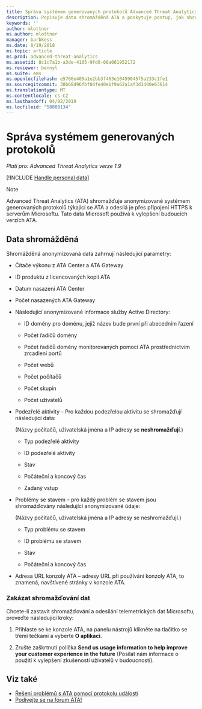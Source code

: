```yaml
---
title: Správa systémem generovaných protokolů Advanced Threat Analytics | Dokumentace Microsoftu
description: Popisuje data shromážděná ATA a poskytuje postup, jak shromažďování dat vypnout.
keywords: ''
author: mlottner
ms.author: mlottner
manager: barbkess
ms.date: 8/19/2018
ms.topic: article
ms.prod: advanced-threat-analytics
ms.assetid: 8c1c7a1b-a3de-4105-9fd0-08a061952172
ms.reviewer: bennyl
ms.suite: ems
ms.openlocfilehash: e5766e409a1e2bb3f463e10459045f5a233c1fe1
ms.sourcegitcommit: 38b68d96fbf04fe40e1f9a62a1af3d1d00e63614
ms.translationtype: MT
ms.contentlocale: cs-CZ
ms.lasthandoff: 04/02/2019
ms.locfileid: "58808134"
---
```

# <a name="manage-system-generated-logs"></a>Správa systémem generovaných protokolů

*Platí pro: Advanced Threat Analytics verze 1.9*

[!INCLUDE [Handle personal data](../includes/gdpr-intro-sentence.md)]

 > [!NOTE]
 > Advanced Threat Analytics (ATA) shromažďuje anonymizované systémem generovaných protokolů týkající se ATA a odesílá je přes připojení HTTPS k serverům Microsoftu. Tato data Microsoft používá k vylepšení budoucích verzích ATA.

## <a name="data-collected"></a>Data shromážděná

Shromážděná anonymizovaná data zahrnují následující parametry:

-   Čítače výkonu z ATA Center a ATA Gateway

-   ID produktu z licencovaných kopií ATA

-   Datum nasazení ATA Center

-   Počet nasazených ATA Gateway

-   Následující anonymizované informace služby Active Directory:

    -   ID domény pro doménu, jejíž název bude první při abecedním řazení

    -   Počet řadičů domény

    -   Počet řadičů domény monitorovaných pomocí ATA prostřednictvím zrcadlení portů

    -   Počet webů

    -   Počet počítačů

    -   Počet skupin

    -   Počet uživatelů

-   Podezřelé aktivity – Pro každou podezřelou aktivitu se shromažďují následující data:

    (Názvy počítačů, uživatelská jména a IP adresy se **neshromažďují**.)

    -   Typ podezřelé aktivity

    -   ID podezřelé aktivity

    -   Stav

    -   Počáteční a koncový čas

    -   Zadaný vstup

- Problémy se stavem – pro každý problém se stavem jsou shromažďovány následující anonymizované údaje:

    (Názvy počítačů, uživatelská jména a IP adresy se neshromažďují.)

    -   Typ problému se stavem

    -   ID problému se stavem

    -   Stav

    -   Počáteční a koncový čas

- Adresa URL konzoly ATA – adresy URL při používání konzoly ATA, to znamená, navštívené stránky v konzole ATA.


### <a name="disable-data-collection"></a>Zakázat shromažďování dat
Chcete-li zastavit shromažďování a odesílání telemetrických dat Microsoftu, proveďte následující kroky:

1.  Přihlaste se ke konzole ATA, na panelu nástrojů klikněte na tlačítko se třemi tečkami a vyberte **O aplikaci**.

2.  Zrušte zaškrtnutí políčka **Send us usage information to help improve your customer experience in the future** (Posílat nám informace o použití k vylepšení zkušeností uživatelů v budoucnosti).

## <a name="see-also"></a>Viz také
- [Řešení problémů s ATA pomocí protokolu událostí](troubleshooting-ata-using-logs.md)
- [Podívejte se na fórum ATA!](https://social.technet.microsoft.com/Forums/security/home?forum=mata)
